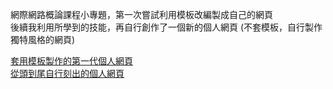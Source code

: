 網際網路概論課程小專題，第一次嘗試利用模板改編製成自己的網頁  
後續我利用所學到的技能，再自行創作了一個新的個人網頁 (不套模板，自行製作獨特風格的網頁)  

[套用模板製作的第一代個人網頁](https://peihsiulu.github.io/Myweb1.0/)  
[從頭到尾自行刻出的個人網頁](https://peihsiulu.github.io/My-website/)  
